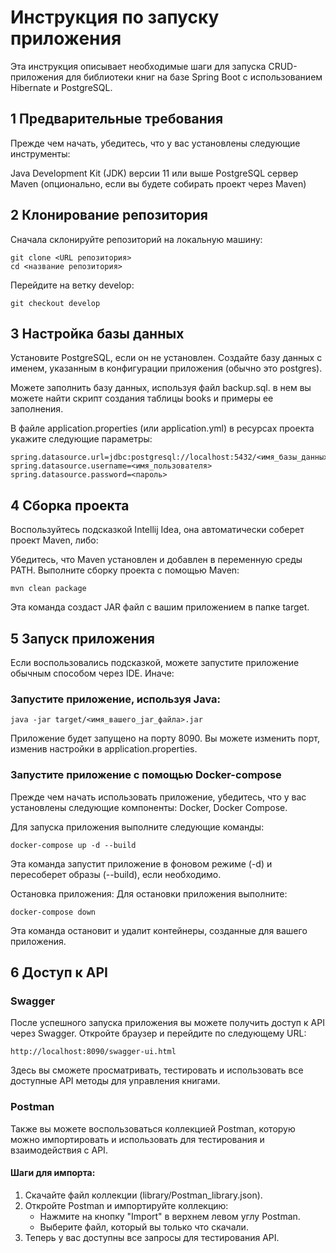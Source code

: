 # Инструкция по запуску приложения
Эта инструкция описывает необходимые шаги для запуска CRUD-приложения для библиотеки книг на базе Spring Boot с использованием Hibernate и PostgreSQL.

## 1 Предварительные требования
Прежде чем начать, убедитесь, что у вас установлены следующие инструменты:

Java Development Kit (JDK) версии 11 или выше
PostgreSQL сервер
Maven (опционально, если вы будете собирать проект через Maven)

## 2 Клонирование репозитория

Сначала склонируйте репозиторий на локальную машину:
```
git clone <URL репозитория>
cd <название репозитория>
```
Перейдите на ветку develop:
```
git checkout develop
```

## 3 Настройка базы данных

Установите PostgreSQL, если он не установлен.
Создайте базу данных с именем, указанным в конфигурации приложения (обычно это postgres).

Можете заполнить базу данных, используя файл backup.sql. в нем вы можете найти скрипт создания таблицы books и примеры ее заполнения.

В файле application.properties (или application.yml) в ресурсах проекта укажите следующие параметры:

```
spring.datasource.url=jdbc:postgresql://localhost:5432/<имя_базы_данных>
spring.datasource.username=<имя_пользователя>
spring.datasource.password=<пароль>
```
## 4 Сборка проекта
Воспользуйтесь подсказкой Intellij Idea, она автоматически соберет проект Maven, либо:

Убедитесь, что Maven установлен и добавлен в переменную среды PATH.
Выполните сборку проекта с помощью Maven:

```
mvn clean package
```
Эта команда создаст JAR файл с вашим приложением в папке target.

## 5 Запуск приложения
Если воспользовались подсказкой, можете запустите приложение обычным способом через IDE. 
Иначе:

### Запустите приложение, используя Java:

```
java -jar target/<имя_вашего_jar_файла>.jar
```
Приложение будет запущено на порту 8090. Вы можете изменить порт, изменив настройки в application.properties.
### Запустите приложение с помощью Docker-compose
Прежде чем начать использовать приложение, убедитесь, что у вас установлены следующие компоненты:
Docker,
Docker Compose.

Для запуска приложения выполните следующие команды:

```
docker-compose up -d --build
```
Эта команда запустит приложение в фоновом режиме (-d) и пересоберет образы (--build), если необходимо.

Остановка приложения: Для остановки приложения выполните:

```
docker-compose down
```
Эта команда остановит и удалит контейнеры, созданные для вашего приложения.

## 6 Доступ к API

### Swagger
После успешного запуска приложения вы можете получить доступ к API через Swagger. Откройте браузер и перейдите по следующему URL:

```
http://localhost:8090/swagger-ui.html
```
Здесь вы сможете просматривать, тестировать и использовать все доступные API методы для управления книгами.
### Postman

Также вы можете воспользоваться коллекцией Postman, которую можно импортировать и использовать для тестирования и взаимодействия с API.

#### Шаги для импорта:

1. Скачайте файл коллекции (library/Postman_library.json).
2. Откройте Postman и импортируйте коллекцию:
   - Нажмите на кнопку "Import" в верхнем левом углу Postman.
   - Выберите файл, который вы только что скачали.
3. Теперь у вас доступны все запросы для тестирования API.





